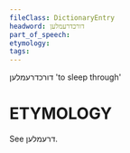 ```yaml
---
fileClass: DictionaryEntry
headword: דורכדרעמלען
part_of_speech: 
etymology: 
tags: 
---
```

דורכדרעמלען
'to sleep through'

ETYMOLOGY
===========
See דרעמלען.